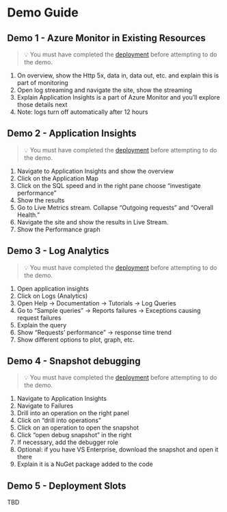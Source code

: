# Demo Guide

## Demo 1 - Azure Monitor in Existing Resources

> 💡 You must have completed the [deployment](./provisioning.md) before attempting to do the demo.

1. On overview, show the Http 5x, data in, data out, etc. and explain this is part of monitoring
2. Open log streaming and navigate the site, show the streaming
3. Explain Application Insights is a part of Azure Monitor and you’ll explore those details next
4. Note: logs turn off automatically after 12 hours

## Demo 2 - Application Insights

> 💡 You must have completed the [deployment](./provisioning.md) before attempting to do the demo.

1. Navigate to Application Insights and show the overview
2. Click on the Application Map
3. Click on the SQL speed and in the right pane choose “investigate performance”
4. Show the results
5. Go to Live Metrics stream. Collapse “Outgoing requests” and “Overall Health.”
6. Navigate the site and show the results in Live Stream.
7. Show the Performance graph

## Demo 3 - Log Analytics

> 💡 You must have completed the [deployment](./provisioning.md) before attempting to do the demo.

1. Open application insights
2. Click on Logs (Analytics)
3. Open Help -> Documentation -> Tutorials -> Log Queries
4. Go to “Sample queries” -> Reports failures -> Exceptions causing request failures
5. Explain the query
6. Show “Requests’ performance” -> response time trend
7. Show different options to plot, graph, etc.

## Demo 4 - Snapshot debugging

> 💡 You must have completed the [deployment](./provisioning.md) before attempting to do the demo.

1. Navigate to Application Insights
2. Navigate to Failures
3. Drill into an operation on the right panel
4. Click on “drill into operations”
5. Click on an operation to open the snapshot
6. Click “open debug snapshot” in  the right
7. If necessary, add the debugger role
8. Optional: if you have VS Enterprise, download the snapshot and open it there
9. Explain it is a NuGet package added to the code

## Demo 5 - Deployment Slots

TBD